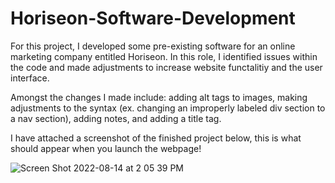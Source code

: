 # Horiseon-Software-Development
For this project, I developed some pre-existing software for an online marketing company entitled Horiseon. In this role, I identified issues within the code and made adjustments to increase website functalitiy and the user interface. 


Amongst the changes I made include: adding alt tags to images, making adjustments to the syntax (ex. changing an improperly labeled div section to a nav section), adding notes, and adding a title tag. 

I have attached a screenshot of the finished project below, this is what should appear when you launch the webpage!

![Screen Shot 2022-08-14 at 2 05 39 PM](https://user-images.githubusercontent.com/109489824/184554881-12bd7b94-81c7-4085-97fc-81be8952ec38.png)

